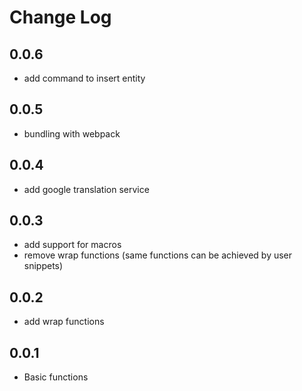 # Change Log

<!-- 
All notable changes to the "note" extension will be documented in this file.
Check [Keep a Changelog](http://keepachangelog.com/) for recommendations on how to structure this file.
-->

## 0.0.6

* add command to insert entity

## 0.0.5

* bundling with webpack

## 0.0.4

* add google translation service

## 0.0.3

* add support for macros
* remove wrap functions (same functions can be achieved by user snippets)

## 0.0.2

* add wrap functions

## 0.0.1

* Basic functions